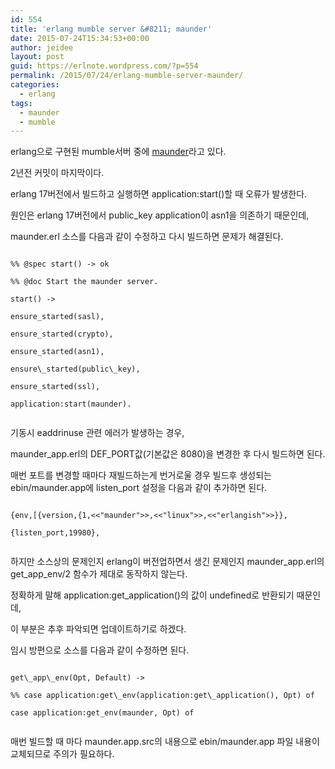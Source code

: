```yaml
---
id: 554
title: 'erlang mumble server &#8211; maunder'
date: 2015-07-24T15:34:53+00:00
author: jeidee
layout: post
guid: https://erlnote.wordpress.com/?p=554
permalink: /2015/07/24/erlang-mumble-server-maunder/
categories:
  - erlang
tags:
  - maunder
  - mumble
---
```

erlang으로 구현된 mumble서버 중에 [maunder](https://github.com/tcoram/maunder)라고 있다.

2년전 커밋이 마지막이다.
  
erlang 17버전에서 빌드하고 실행하면 application:start()할 때 오류가 발생한다.

원인은 erlang 17버전에서 public_key application이 asn1을 의존하기 때문인데,
  
maunder.erl 소스를 다음과 같이 수정하고 다시 빌드하면 문제가 해결된다.

```
  
%% @spec start() -> ok
  
%% @doc Start the maunder server.
  
start() ->
      
ensure_started(sasl),
      
ensure_started(crypto),
      
ensure_started(asn1),
      
ensure\_started(public\_key),
      
ensure_started(ssl),
      
application:start(maunder).
  
```

기동시 eaddrinuse 관련 에러가 발생하는 경우,
  
maunder\_app.erl의 DEF\_PORT값(기본값은 8080)을 변경한 후 다시 빌드하면 된다.

매번 포트를 변경할 때마다 재빌드하는게 번거로울 경우 빌드후 생성되는 ebin/maunder.app에 listen_port 설정을 다음과 같이 추가하면 된다.

```
                
{env,[{version,{1,<<"maunder">>,<<"linux">>,<<"erlangish">>}},
                      
{listen_port,19980},
  
```

하지만 소스상의 문제인지 erlang이 버전업하면서 생긴 문제인지 maunder\_app.erl의 get\_app_env/2 함수가 제대로 동작하지 않는다.
  
정확하게 말해 application:get_application()의 값이 undefined로 반환되기 때문인데,
  
이 부분은 추후 파악되면 업데이트하기로 하겠다.

임시 방편으로 소스를 다음과 같이 수정하면 된다.

```
  
get\_app\_env(Opt, Default) ->
  
%% case application:get\_env(application:get\_application(), Opt) of
      
case application:get_env(maunder, Opt) of
  
```

매번 빌드할 때 마다 maunder.app.src의 내용으로 ebin/maunder.app 파일 내용이 교체되므로 주의가 필요하다.